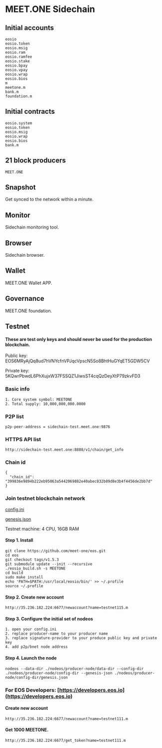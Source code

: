 # MEET.ONE Sidechain 

## Initial accounts

```
eosio
eosio.token
eosio.msig
eosio.ram
eosio.ramfee
eosio.stake
eosio.bpay
eosio.vpay
eosio.wrap
eosio.bios
m
meetone.m
bank.m
foundation.m
```

## Initial contracts

```
eosio.system
eosio.token
eosio.msig
eosio.wrap
eosio.bios
bank.m
```

## 21 block producers

```
MEET.ONE
```

## Snapshot

Get synced to the network within a minute.

## Monitor

Sidechain monitoring tool.

## Browser

Sidechain browser.

## Wallet

MEET.ONE Wallet APP.

## Governance

MEET.ONE foundation.

## Testnet

#### These are test only keys and should never be used for the production blockchain. 

Public key: EOS6MRyAjQq8ud7hVNYcfnVPJqcVpscN5So8BhtHuGYqET5GDW5CV

Private key: 5KQwrPbwdL6PhXujxW37FSSQZ1JiwsST4cqQzDeyXtP79zkvFD3


### Basic info

```
1. Core system symbol: MEETONE
2. Total supply: 10,000,000,000.0000
```

### P2P list

```
p2p-peer-address = sidechain-test.meet.one:9876
```


### HTTPS API list

```
http://sidechain-test.meet.one:8888/v1/chain/get_info
```

### Chain id

```
{
  "chain_id": "399836e9894b222eb95063a5442069882e40abec832b89d8e3b4f4456de2bb7d"
}
```


### Join testnet blockchain network

[config.ini](https://github.com/meet-one/sidechain/blob/master/testnet/nodeos/producer-node/config-dir/config.ini)

[genesis.json](https://github.com/meet-one/sidechain/blob/master/testnet/nodeos/producer-node/config-dir/genesis.json)

Testnet machine: 4 CPU, 16GB RAM

#### Step 1. Install
```
git clone https://github.com/meet-one/eos.git
cd eos
git checkout tags/v1.5.3
git submodule update --init --recursive
./eosio_build.sh -s MEETONE
cd build
sudo make install
echo 'PATH=$PATH:/usr/local/eosio/bin/' >> ~/.profile
source ~/.profile 
```


#### Step 2. Create new account

```
http://35.236.182.224:6677/newaccount?name=testnet115.m
```


#### Step 3. Configure the initial set of nodeos

```
1. open your config.ini 
2. replace producer-name to your producer name 
3. replace signature-provider to your produce public key and private key
4. add p2p/bnet node address
```

#### Step 4. Launch the node

```
nodeos --data-dir ./nodeos/producer-node/data-dir --config-dir ./nodeos/producer-node/config-dir --genesis-json ./nodeos/producer-node/config-dir/genesis.json
```


### For EOS Developers: [https://developers.eos.io](https://developers.eos.io)

#### Create new account

```
http://35.236.182.224:6677/newaccount?name=testnet111.m
```

#### Get 1000 MEETONE.

```
http://35.236.182.224:6677/get_token?name=testnet111.m
```
